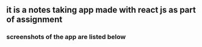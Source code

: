 ## it is a notes taking app made with react js as part of assignment
### screenshots of the app are listed below
